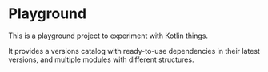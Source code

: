 # Playground

This is a playground project to experiment with Kotlin things.

It provides a versions catalog with ready-to-use dependencies in their latest versions,
and multiple modules with different structures.